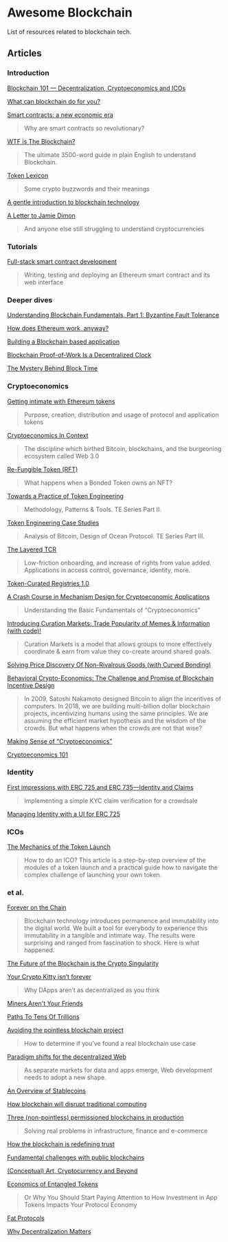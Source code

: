 # Awesome Blockchain
List of resources related to blockchain tech.

## Articles

### Introduction

[Blockchain 101 — Decentralization, Cryptoeconomics and ICOs](https://medium.com/@julio_santos/blockchain-101-decentralization-cryptoeconomics-and-icos-eb56f20932dc)

[What can blockchain do for you?](https://hackernoon.com/what-can-blockchain-do-for-you-746ed436a371)

[Smart contracts: a new economic era](https://hackernoon.com/smart-contracts-a-new-economic-era-e95f407d49ef)
> Why are smart contracts so revolutionary?

[WTF is The Blockchain?](https://hackernoon.com/wtf-is-the-blockchain-1da89ba19348)
> The ultimate 3500-word guide in plain English to understand Blockchain.

[Token Lexicon](https://medium.com/@billyrennekamp/token-lexicon-b4ed9a4ce363)
> Some crypto buzzwords and their meanings

[A gentle introduction to blockchain technology](https://bitsonblocks.net/2015/09/09/a-gentle-introduction-to-blockchain-technology/)

[A Letter to Jamie Dimon](https://blog.chain.com/a-letter-to-jamie-dimon-de89d417cb80)
> And anyone else still struggling to understand cryptocurrencies

### Tutorials
[Full-stack smart contract development](https://hackernoon.com/full-stack-smart-contract-development-fccdfe5176ce)
> Writing, testing and deploying an Ethereum smart contract and its web interface

### Deeper dives
[Understanding Blockchain Fundamentals, Part 1: Byzantine Fault Tolerance](https://medium.com/loom-network/understanding-blockchain-fundamentals-part-1-byzantine-fault-tolerance-245f46fe8419)

[How does Ethereum work, anyway?](https://medium.com/@preethikasireddy/how-does-ethereum-work-anyway-22d1df506369)

[Building a Blockchain based application](https://medium.com/@davesag/building-a-blockchain-based-application-cc58cf8b2896)

[Blockchain Proof-of-Work Is a Decentralized Clock](https://grisha.org/blog/2018/01/23/explaining-proof-of-work/)

[The Mystery Behind Block Time](https://medium.facilelogin.com/the-mystery-behind-block-time-63351e35603a)

### Cryptoeconomics
[Getting intimate with Ethereum tokens](https://hackernoon.com/getting-intimate-with-ethereum-tokens-2a1779c4db7b)
> Purpose, creation, distribution and usage of protocol and application tokens

[Cryptoeconomics In Context](https://hackernoon.com/cryptoeconomics-in-context-6435ad6839be)
> The discipline which birthed Bitcoin, blockchains, and the burgeoning ecosystem called Web 3.0

[Re-Fungible Token (RFT)](https://medium.com/@billyrennekamp/re-fungible-token-rft-297003592769)
> What happens when a Bonded Token owns an NFT?

[Towards a Practice of Token Engineering](https://blog.oceanprotocol.com/towards-a-practice-of-token-engineering-b02feeeff7ca)
> Methodology, Patterns & Tools. TE Series Part II.

[Token Engineering Case Studies](https://blog.oceanprotocol.com/token-engineering-case-studies-b44267e68f4)
> Analysis of Bitcoin, Design of Ocean Protocol. TE Series Part III.

[The Layered TCR](https://blog.oceanprotocol.com/the-layered-tcr-56cc5b4cdc45)
> Low-friction onboarding, and increase of rights from value added. Applications in access control, governance, identity, more.

[Token-Curated Registries 1.0](https://medium.com/@ilovebagels/token-curated-registries-1-0-61a232f8dac7)

[A Crash Course in Mechanism Design for Cryptoeconomic Applications](https://medium.com/blockchannel/a-crash-course-in-mechanism-design-for-cryptoeconomic-applications-a9f06ab6a976)
> Understanding the Basic Fundamentals of “Cryptoeconomics”

[Introducing Curation Markets: Trade Popularity of Memes & Information (with code)!](https://medium.com/@simondlr/introducing-curation-markets-trade-popularity-of-memes-information-with-code-70bf6fed9881)
> Curation Markets is a model that allows groups to more effectively coordinate & earn from value they co-create around shared goals.

[Solving Price Discovery Of Non-Rivalrous Goods (with Curved Bonding)](https://medium.com/@simondlr/solving-price-discovery-of-non-rivalrous-goods-with-curved-bonding-27b2186d55d5)

[Behavioral Crypto-Economics: The Challenge and Promise of Blockchain Incentive Design](https://medium.com/berlin-innovation-ventures/behavioral-crypto-economics-6d8befbf2175)
> In 2009, Satoshi Nakamoto designed Bitcoin to align the incentives of computers. In 2018, we are building multi-billion dollar blockchain projects, incentivizing humans using the same principles. We are assuming the efficient market hypothesis and the wisdom of the crowds. But what happens when the crowds are not that wise?

[Making Sense of “Cryptoeconomics”](https://hackernoon.com/making-sense-of-cryptoeconomics-5edea77e4e8d)

[Cryptoeconomics 101](https://thecontrol.co/cryptoeconomics-101-e5c883e9a8ff)

### Identity

[First impressions with ERC 725 and ERC 735—Identity and Claims](https://hackernoon.com/first-impressions-with-erc-725-and-erc-735-identity-and-claims-4a87ff2509c9)
> Implementing a simple KYC claim verification for a crowdsale

[Managing Identity with a UI for ERC 725](https://medium.com/originprotocol/managing-identity-with-a-ui-for-erc-725-5c7422b38c09)

### ICOs
[The Mechanics of the Token Launch](https://blog.fractalblockchain.com/the-mechanics-of-the-token-launch-92f186a597f5)
> How to do an ICO? This article is a step-by-step overview of the modules of a token launch and a practical guide how to navigate the complex challenge of launching your own token.

### et al.
[Forever on the Chain](https://hackernoon.com/forever-on-the-chain-c755838dfc79)
> Blockchain technology introduces permanence and immutability into the digital world. We built a tool for everybody to experience this immutability in a tangible and intimate way. The results were surprising and ranged from fascination to shock. Here is what happened.

[The Future of the Blockchain is the Crypto Singularity](https://medium.com/@Michael_Spencer/future-of-the-blockchain-is-crypto-singularity-86813b4a828f)

[Your Crypto Kitty isn’t forever](https://medium.com/loom-network/your-crypto-kitty-isnt-forever-why-dapps-aren-t-as-decentralized-as-you-think-871d6acfea)
> Why DApps aren’t as decentralized as you think

[Miners Aren't Your Friends](https://blog.keep.network/miners-arent-your-friends-cde9b6e0e9ac)

[Paths To Tens Of Trillions](https://medium.com/multicoin-capital/paths-to-tens-of-trillions-e59f93b131c5)

[Avoiding the pointless blockchain project](https://www.linkedin.com/pulse/avoiding-pointless-blockchain-project-gideon-greenspan/)
> How to determine if you’ve found a real blockchain use case

[Paradigm shifts for the decentralized Web](https://ruben.verborgh.org/blog/2017/12/20/paradigm-shifts-for-the-decentralized-web)
> As separate markets for data and apps emerge, Web development needs to adopt a new shape.

[An Overview of Stablecoins](https://multicoin.capital/2018/01/17/an-overview-of-stablecoins/)

[How blockchain will disrupt traditional computing](https://techbeacon.com/how-blockchain-will-disrupt-traditional-computing)

[Three (non-pointless) permissioned blockchains in production](https://www.multichain.com/blog/2017/11/three-non-pointless-blockchains-production/)
> Solving real problems in infrastructure, finance and e-commerce

[How the blockchain is redefining trust](https://www.wired.com/story/how-the-blockchain-is-redefining-trust/)

[Fundamental challenges with public blockchains](https://medium.com/@preethikasireddy/fundamental-challenges-with-public-blockchains-253c800e9428)

[(Conceptual) Art, Cryptocurrency and Beyond](https://www.furtherfield.org/conceptual-art-cryptocurrency-and-beyond/)

[Economics of Entangled Tokens](https://blog.neufund.org/economics-of-entangled-tokens-9fc5b084e2d2)
> Or Why You Should Start Paying Attention to How Investment in App Tokens Impacts Your Protocol Economy

[Fat Protocols](http://www.usv.com/blog/fat-protocols)

[Why Decentralization Matters](https://medium.com/@cdixon/why-decentralization-matters-5e3f79f7638e)
